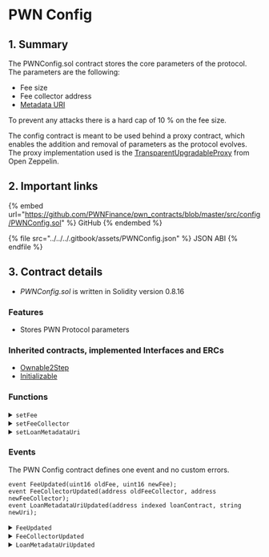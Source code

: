 # PWN Config

## 1. Summary

The PWNConfig.sol contract stores the core parameters of the protocol. The parameters are the following:

* Fee size
* Fee collector address
* [Metadata URI](https://docs.opensea.io/docs/metadata-standards)

To prevent any attacks there is a hard cap of 10 % on the fee size.

The config contract is meant to be used behind a proxy contract, which enables the addition and removal of parameters as the protocol evolves. The proxy implementation used is the [TransparentUpgradableProxy](https://docs.openzeppelin.com/contracts/4.x/api/proxy#transparent\_proxy) from Open Zeppelin.

## 2. Important links

{% embed url="https://github.com/PWNFinance/pwn_contracts/blob/master/src/config/PWNConfig.sol" %}
GitHub
{% endembed %}

{% file src="../../../.gitbook/assets/PWNConfig.json" %}
JSON ABI
{% endfile %}

## 3. Contract details

* _PWNConfig.sol_ is written in Solidity version 0.8.16

### Features

* Stores PWN Protocol parameters

### Inherited contracts, implemented Interfaces and ERCs

* [Ownable2Step](https://docs.openzeppelin.com/contracts/4.x/api/access#Ownable2Step)
* [Initializable](https://docs.openzeppelin.com/contracts/4.x/api/proxy#Initializable)

### Functions

<details>

<summary><code>setFee</code></summary>

#### Overview

&#x20;Updates the fee parameter of the PWN Protocol.&#x20;

This function takes one argument supplied by the owner:

* `uint16`**`_fee`** - New fee in basis points

#### Implementation

```solidity
function setFee(uint16 _fee) external onlyOwner {
    _setFee(_fee);
}
```

</details>

<details>

<summary><code>setFeeCollector</code></summary>

#### Overview

Updates the address that collects the PWN Protocol fees.

This function takes one argument supplied by the owner:

* `address`**`_feeCollector`**

#### Implementation

```solidity
function setFeeCollector(address _feeCollector) external onlyOwner {
    _setFeeCollector(_feeCollector);
}
```

</details>

<details>

<summary><code>setLoanMetadataUri</code></summary>

#### Overview

Updates the metadata URI for a loan contract.

This function takes two arguments supplied by the owner:

* `address`**`loanContract`** - Address of the loan contract for which the URI is updated
* `string memory`**`metadataUri`** - New URI

#### Implementation

```solidity
function setLoanMetadataUri(address loanContract, string memory metadataUri) external onlyOwner {
    loanMetadataUri[loanContract] = metadataUri;
    emit LoanMetadataUriUpdated(loanContract, metadataUri);
}
```

</details>

### Events

The PWN Config contract defines one event and no custom errors.

```solidity
event FeeUpdated(uint16 oldFee, uint16 newFee);
event FeeCollectorUpdated(address oldFeeCollector, address newFeeCollector);
event LoanMetadataUriUpdated(address indexed loanContract, string newUri);
```

<details>

<summary><code>FeeUpdated</code></summary>

FeeUpdated event is emitted when the protocol fee is updated. Fees are represented in basis points.

This event has two parameters:

* `uint16`**`oldFee`**
* `uint16`**`newFee`**

</details>

<details>

<summary><code>FeeCollectorUpdated</code></summary>

FeeCollectorUpdated event is emitted when the protocol fees collector address is updated.

This event has two parameters:

* `address`**`oldFeeCollector`**
* `address`**`newFeeCollector`**

</details>

<details>

<summary><code>LoanMetadataUriUpdated</code></summary>

LoanMetadataUriUpdated event is emitted when a metadata URI for a loan contract is updated.

This event has two parameters:

* `address indexed`**`loanContract`** - Address of the loan contract for which the URI is updated
* `string`**`newUri`**

</details>
